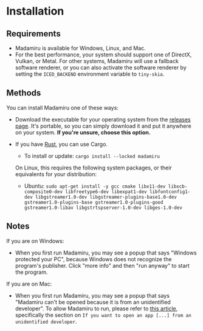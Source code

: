 # Installation
## Requirements
* Madamiru is available for Windows, Linux, and Mac.
* For the best performance, your system should support one of DirectX, Vulkan, or Metal.
  For other systems, Madamiru will use a fallback software renderer,
  or you can also activate the software renderer by setting the `ICED_BACKEND` environment variable to `tiny-skia`.

## Methods
You can install Madamiru one of these ways:

* Download the executable for your operating system from the
  [releases page](https://github.com/mtkennerly/madamiru/releases).
  It's portable, so you can simply download it and put it anywhere on your system.
  **If you're unsure, choose this option.**

<!--
* On Windows, you can use [Winget](https://github.com/microsoft/winget-cli).

  * To install: `winget install -e --id mtkennerly.madamiru`
  * To update: `winget upgrade -e --id mtkennerly.madamiru`

* On Windows, you can use [Scoop](https://scoop.sh).

  * To install: `scoop bucket add extras && scoop install madamiru`
  * To update: `scoop update && scoop update madamiru`

* For Linux, Madamiru is available on [Flathub](https://flathub.org/apps/details/com.mtkennerly.madamiru).
  Note that it has limited file system access by default (`~` and `/run/media`).
  If you'd like to enable broader access, [see here](https://github.com/flathub/com.mtkennerly.madamiru/blob/master/README.md).
-->

* If you have [Rust](https://www.rust-lang.org), you can use Cargo.

  * To install or update: `cargo install --locked madamiru`

  On Linux, this requires the following system packages, or their equivalents
  for your distribution:

  * Ubuntu: `sudo apt-get install -y gcc cmake libx11-dev libxcb-composite0-dev libfreetype6-dev libexpat1-dev libfontconfig1-dev libgstreamer1.0-dev libgstreamer-plugins-base1.0-dev gstreamer1.0-plugins-base gstreamer1.0-plugins-good gstreamer1.0-libav libgstrtspserver-1.0-dev libges-1.0-dev`

## Notes
If you are on Windows:

* When you first run Madamiru, you may see a popup that says
  "Windows protected your PC",
  because Windows does not recognize the program's publisher.
  Click "more info" and then "run anyway" to start the program.

If you are on Mac:

* When you first run Madamiru, you may see a popup that says
  "Madamiru can't be opened because it is from an unidentified developer".
  To allow Madamiru to run, please refer to [this article](https://support.apple.com/en-us/102445),
  specifically the section on `If you want to open an app [...] from an unidentified developer`.
